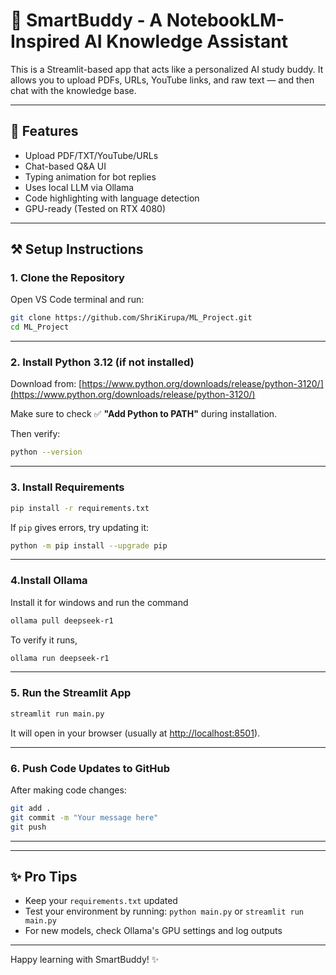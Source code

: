 # 📑 SmartBuddy - A NotebookLM-Inspired AI Knowledge Assistant

This is a Streamlit-based app that acts like a personalized AI study buddy. It allows you to upload PDFs, URLs, YouTube links, and raw text — and then chat with the knowledge base.

---

## 🚀 Features

- Upload PDF/TXT/YouTube/URLs
- Chat-based Q&A UI
- Typing animation for bot replies
- Uses local LLM via Ollama
- Code highlighting with language detection
- GPU-ready (Tested on RTX 4080)

---

## ⚒️ Setup Instructions

### 1. Clone the Repository

Open VS Code terminal and run:

```bash
git clone https://github.com/ShriKirupa/ML_Project.git
cd ML_Project
```

---

### 2. Install Python 3.12 (if not installed)

Download from: [https://www.python.org/downloads/release/python-3120/](https://www.python.org/downloads/release/python-3120/)

Make sure to check ✅ **"Add Python to PATH"** during installation.

Then verify:

```bash
python --version
```

---

### 3. Install Requirements

```bash
pip install -r requirements.txt
```

If `pip` gives errors, try updating it:

```bash
python -m pip install --upgrade pip
```

---

### 4.Install Ollama


Install it for windows and run the command
```bash
ollama pull deepseek-r1
```
To verify it runs,
```bash
ollama run deepseek-r1
```
---

### 5. Run the Streamlit App

```bash
streamlit run main.py
```

It will open in your browser (usually at [http://localhost:8501](http://localhost:8501)).

---

### 6. Push Code Updates to GitHub

After making code changes:

```bash
git add .
git commit -m "Your message here"
git push
```

---

---

## ✨ Pro Tips

- Keep your `requirements.txt` updated
- Test your environment by running: `python main.py` or `streamlit run main.py`
- For new models, check Ollama's GPU settings and log outputs

---

Happy learning with SmartBuddy! ✨


